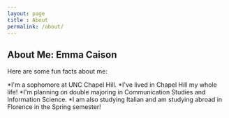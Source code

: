 ```yaml
---
layout: page
title : About
permalink: /about/
---
```


<h2>About Me: Emma Caison</h2>
<p>Here are some fun facts about me:</p>
    *I'm a sophomore at UNC Chapel Hill.
    *I've lived in Chapel Hill my whole life!
    *I'm planning on double majoring in Communication Studies and Information Science. 
    *I am also studying Italian and am studying abroad in Florence in the Spring semester!


